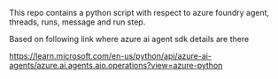 This repo contains a python script with respect to azure foundry agent, threads, runs, message and run step.

Based on following link where azure ai agent sdk details are there 

https://learn.microsoft.com/en-us/python/api/azure-ai-agents/azure.ai.agents.aio.operations?view=azure-python